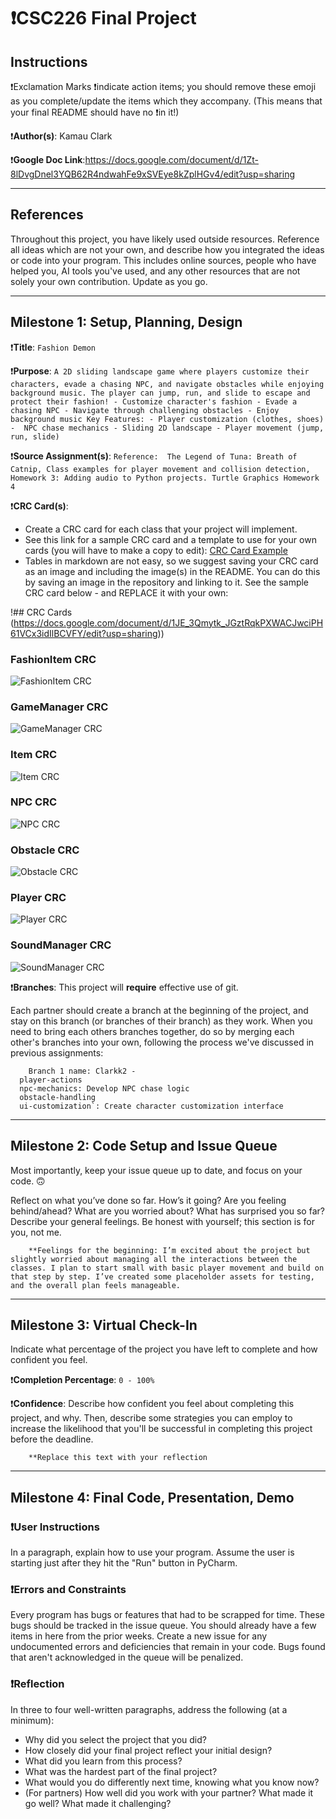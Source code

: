 # ❗CSC226 Final Project

## Instructions

❗️Exclamation Marks ❗️indicate action items; you should remove these emoji as you complete/update the items which 
  they accompany. (This means that your final README should have no ❗️in it!)

❗️**Author(s)**: Kamau Clark

❗️**Google Doc Link**:https://docs.google.com/document/d/1Zt-8lDvgDnel3YQB62R4ndwahFe9xSVEye8kZplHGv4/edit?usp=sharing

---

## References 
Throughout this project, you have likely used outside resources. Reference all ideas which are not your own, 
and describe how you integrated the ideas or code into your program. This includes online sources, people who have 
helped you, AI tools you've used, and any other resources that are not solely your own contribution. Update as you go.

---

## Milestone 1: Setup, Planning, Design

❗️**Title**: `Fashion Demon`

❗**Purpose**: `A 2D sliding landscape game where players customize their characters, evade a chasing NPC, and navigate obstacles while enjoying background music. The player can jump, run, and slide to escape and protect their fashion!
    - Customize character's fashion
    - Evade a chasing NPC
    - Navigate through challenging obstacles
    - Enjoy background music
Key Features:
    - Player customization (clothes, shoes)
    -  NPC chase mechanics
    - Sliding 2D landscape
    - Player movement (jump, run, slide)
`

❗️**Source Assignment(s)**: 
`Reference: 
The Legend of Tuna: Breath of Catnip,
Class examples for player movement and collision detection,
Homework 3: Adding audio to Python projects.
Turtle Graphics Homework 4
`

❗️**CRC Card(s)**:
  - Create a CRC card for each class that your project will implement.
  - See this link for a sample CRC card and a template to use for your own cards (you will have to make a copy to edit):
    [CRC Card Example](https://docs.google.com/document/d/1JE_3Qmytk_JGztRqkPXWACJwciPH61VCx3idIlBCVFY/edit?usp=sharing)
  - Tables in markdown are not easy, so we suggest saving your CRC card as an image and including the image(s) in the 
    README. You can do this by saving an image in the repository and linking to it. See the sample CRC card below - 
    and REPLACE it with your own:
  
!## CRC Cards
(https://docs.google.com/document/d/1JE_3Qmytk_JGztRqkPXWACJwciPH61VCx3idIlBCVFY/edit?usp=sharing))
### FashionItem CRC
![FashionItem CRC](image/FashionItem_CRC.png "FashionItem CRC Card")

### GameManager CRC
![GameManager CRC](image/GameManager_CRC.png "GameManager CRC Card")

### Item CRC
![Item CRC](image/Item_CRC.png "Item CRC Card")

### NPC CRC
![NPC CRC](image/NPC_CRC.png "NPC CRC Card")

### Obstacle CRC
![Obstacle CRC](image/Obstacle_CRC.png "Obstacle CRC Card")

### Player CRC
![Player CRC](image/Player_CRC.png "Player CRC Card")

### SoundManager CRC
![SoundManager CRC](image/SoundManager_CRC.png "SoundManager CRC Card")

❗️**Branches**: This project will **require** effective use of git. 

Each partner should create a branch at the beginning of the project, and stay on this branch (or branches of their 
branch) as they work. When you need to bring each others branches together, do so by merging each other's branches 
into your own, following the process we've discussed in previous assignments: 

```
    Branch 1 name: Clarkk2 -
  player-actions  
  npc-mechanics: Develop NPC chase logic 
  obstacle-handling 
  ui-customization`: Create character customization interface 
```
---

## Milestone 2: Code Setup and Issue Queue

Most importantly, keep your issue queue up to date, and focus on your code. 🙃

Reflect on what you’ve done so far. How’s it going? Are you feeling behind/ahead? What are you worried about? 
What has surprised you so far? Describe your general feelings. Be honest with yourself; this section is for you, not me.

```
    **Feelings for the beginning: I’m excited about the project but slightly worried about managing all the interactions between the classes. I plan to start small with basic player movement and build on that step by step. I’ve created some placeholder assets for testing, and the overall plan feels manageable.

```

---

## Milestone 3: Virtual Check-In

Indicate what percentage of the project you have left to complete and how confident you feel. 

❗️**Completion Percentage**: `0 - 100%`

❗️**Confidence**: Describe how confident you feel about completing this project, and why. Then, describe some 
  strategies you can employ to increase the likelihood that you'll be successful in completing this project 
  before the deadline.

```
    **Replace this text with your reflection
```

---

## Milestone 4: Final Code, Presentation, Demo

### ❗User Instructions
In a paragraph, explain how to use your program. Assume the user is starting just after they hit the "Run" button 
in PyCharm. 

### ❗Errors and Constraints
Every program has bugs or features that had to be scrapped for time. These bugs should be tracked in the issue queue. 
You should already have a few items in here from the prior weeks. Create a new issue for any undocumented errors and 
deficiencies that remain in your code. Bugs found that aren't acknowledged in the queue will be penalized.

### ❗Reflection
In three to four well-written paragraphs, address the following (at a minimum):
- Why did you select the project that you did?
- How closely did your final project reflect your initial design?
- What did you learn from this process?
- What was the hardest part of the final project?
- What would you do differently next time, knowing what you know now?
- (For partners) How well did you work with your partner? What made it go well? What made it challenging?